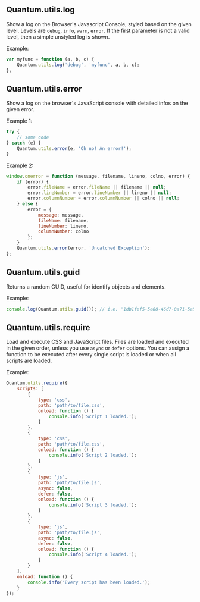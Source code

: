 ## Quantum.utils.log

Show a log on the Browser's Javascript Console, styled based on the given level. Levels are `debug`, `info`, `warn`, `error`. If the first parameter is not a valid level, then a simple unstyled log is shown.

Example:

```js
var myfunc = function (a, b, c) {
	Quantum.utils.log('debug', 'myfunc', a, b, c);
};
```

## Quantum.utils.error

Show a log on the browser's JavaScript console with detailed infos on the given error.

Example 1:

```js
try {
	// some code
} catch (e) {
	Quantum.utils.error(e, 'Oh no! An error!');
}
```

Example 2:

```js
window.onerror = function (message, filename, lineno, colno, error) {
	if (error) {
		error.fileName = error.fileName || filename || null;
		error.lineNumber = error.lineNumber || lineno || null;
		error.columnNumber = error.columnNumber || colno || null;
	} else {
		error = {
			message: message,
			fileName: filename,
			lineNumber: lineno,
			columnNumber: colno
		};
	}
	Quantum.utils.error(error, 'Uncatched Exception');
};
```

## Quantum.utils.guid

Returns a random GUID, useful for identify objects and elements.

Example:

```js
console.log(Quantum.utils.guid()); // i.e. "1db1fef5-5e88-46d7-8a71-5a5c9d7ae880"
```

## Quantum.utils.require

Load and execute CSS and JavaScript files. Files are loaded and executed in the given order, unless you use `async` or `defer` options. You can assign a function to be executed after every single script is loaded or when all scripts are loaded.

Example:

```js
Quantum.utils.require({
	scripts: [
		{
			type: 'css',
			path: 'path/to/file.css',
			onload: function () {
				console.info('Script 1 loaded.');
			}
		},
		{
			type: 'css',
			path: 'path/to/file.css',
			onload: function () {
				console.info('Script 2 loaded.');
			}
		},
		{
			type: 'js',
			path: 'path/to/file.js',
			async: false,
			defer: false,
			onload: function () {
				console.info('Script 3 loaded.');
			}
		},
		{
			type: 'js',
			path: 'path/to/file.js',
			async: false,
			defer: false,
			onload: function () {
				console.info('Script 4 loaded.');
			}
		}
	],
	onload: function () {
		console.info('Every script has been loaded.');
	}
});
```
